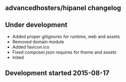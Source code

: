 advancedhosters/hipanel changelog
---------------------------------

## Under development

- Added proper gitignores for runtime, web and assets
- Removed domain module
- Added favicon.ico
- Fixed composer.json requires for theme and assets
- Inited

## Development started 2015-08-17


